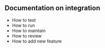 ## Documentation on integration

 - How to test
 - How to run
 - How to maintain
 - How to review
 - How to add new feature